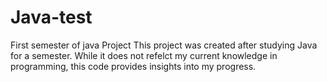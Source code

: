 # Java-test
First semester of java Project
This project was created after studying Java for a semester. While it does not refelct my current knowledge in programming, this code provides insights into my progress.
